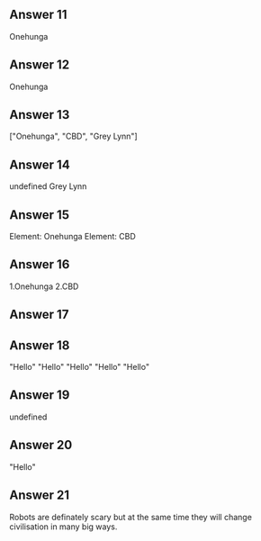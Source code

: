 ## Answer 11
Onehunga
## Answer 12
Onehunga
## Answer 13
["Onehunga", "CBD", "Grey Lynn"]
## Answer 14
undefined 
Grey Lynn
## Answer 15
Element: Onehunga
Element: CBD
## Answer 16
1.Onehunga
2.CBD
## Answer 17

## Answer 18
"Hello"
"Hello"
"Hello"
"Hello"
"Hello"
## Answer 19
undefined
## Answer 20
"Hello"
## Answer 21
Robots are definately scary but at the same time they will change civilisation in many big ways. 